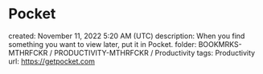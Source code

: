 # Pocket

created: November 11, 2022 5:20 AM (UTC)
description: When you find something you want to view later, put it in Pocket.
folder: BOOKMRKS-MTHRFCKR / PRODUCTIVITY-MTHRFCKR / Productivity
tags: Productivity
url: https://getpocket.com